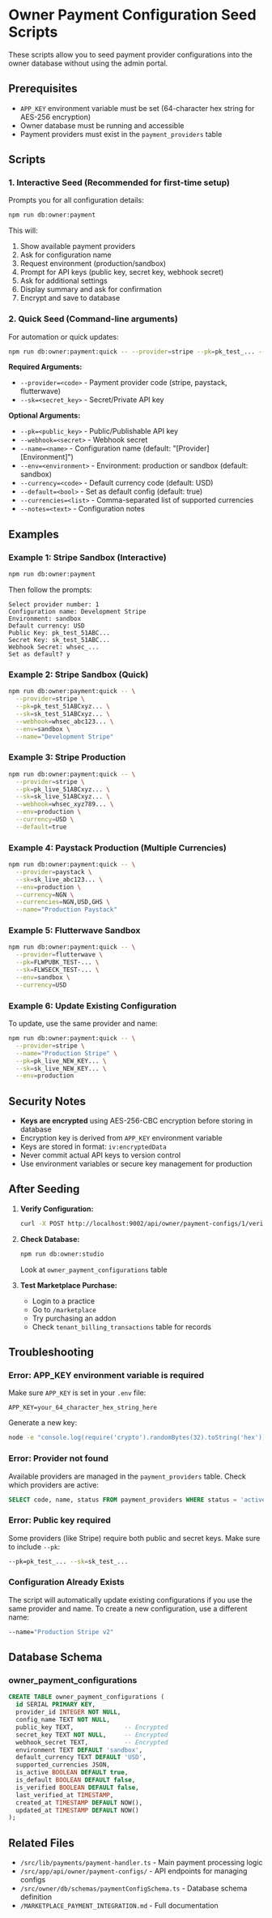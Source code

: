 # Owner Payment Configuration Seed Scripts

These scripts allow you to seed payment provider configurations into the owner database without using the admin portal.

## Prerequisites

- `APP_KEY` environment variable must be set (64-character hex string for AES-256 encryption)
- Owner database must be running and accessible
- Payment providers must exist in the `payment_providers` table

## Scripts

### 1. Interactive Seed (Recommended for first-time setup)

Prompts you for all configuration details:

```bash
npm run db:owner:payment
```

This will:

1. Show available payment providers
2. Ask for configuration name
3. Request environment (production/sandbox)
4. Prompt for API keys (public key, secret key, webhook secret)
5. Ask for additional settings
6. Display summary and ask for confirmation
7. Encrypt and save to database

### 2. Quick Seed (Command-line arguments)

For automation or quick updates:

```bash
npm run db:owner:payment:quick -- --provider=stripe --pk=pk_test_... --sk=sk_test_... --env=sandbox
```

**Required Arguments:**

- `--provider=<code>` - Payment provider code (stripe, paystack, flutterwave)
- `--sk=<secret_key>` - Secret/Private API key

**Optional Arguments:**

- `--pk=<public_key>` - Public/Publishable API key
- `--webhook=<secret>` - Webhook secret
- `--name=<name>` - Configuration name (default: "[Provider] [Environment]")
- `--env=<environment>` - Environment: production or sandbox (default: sandbox)
- `--currency=<code>` - Default currency code (default: USD)
- `--default=<bool>` - Set as default config (default: true)
- `--currencies=<list>` - Comma-separated list of supported currencies
- `--notes=<text>` - Configuration notes

## Examples

### Example 1: Stripe Sandbox (Interactive)

```bash
npm run db:owner:payment
```

Then follow the prompts:

```
Select provider number: 1
Configuration name: Development Stripe
Environment: sandbox
Default currency: USD
Public Key: pk_test_51ABC...
Secret Key: sk_test_51ABC...
Webhook Secret: whsec_...
Set as default? y
```

### Example 2: Stripe Sandbox (Quick)

```bash
npm run db:owner:payment:quick -- \
  --provider=stripe \
  --pk=pk_test_51ABCxyz... \
  --sk=sk_test_51ABCxyz... \
  --webhook=whsec_abc123... \
  --env=sandbox \
  --name="Development Stripe"
```

### Example 3: Stripe Production

```bash
npm run db:owner:payment:quick -- \
  --provider=stripe \
  --pk=pk_live_51ABCxyz... \
  --sk=sk_live_51ABCxyz... \
  --webhook=whsec_xyz789... \
  --env=production \
  --currency=USD \
  --default=true
```

### Example 4: Paystack Production (Multiple Currencies)

```bash
npm run db:owner:payment:quick -- \
  --provider=paystack \
  --sk=sk_live_abc123... \
  --env=production \
  --currency=NGN \
  --currencies=NGN,USD,GHS \
  --name="Production Paystack"
```

### Example 5: Flutterwave Sandbox

```bash
npm run db:owner:payment:quick -- \
  --provider=flutterwave \
  --pk=FLWPUBK_TEST-... \
  --sk=FLWSECK_TEST-... \
  --env=sandbox \
  --currency=USD
```

### Example 6: Update Existing Configuration

To update, use the same provider and name:

```bash
npm run db:owner:payment:quick -- \
  --provider=stripe \
  --name="Production Stripe" \
  --pk=pk_live_NEW_KEY... \
  --sk=sk_live_NEW_KEY... \
  --env=production
```

## Security Notes

- **Keys are encrypted** using AES-256-CBC encryption before storing in database
- Encryption key is derived from `APP_KEY` environment variable
- Keys are stored in format: `iv:encryptedData`
- Never commit actual API keys to version control
- Use environment variables or secure key management for production

## After Seeding

1. **Verify Configuration:**

   ```bash
   curl -X POST http://localhost:9002/api/owner/payment-configs/1/verify
   ```

2. **Check Database:**

   ```bash
   npm run db:owner:studio
   ```

   Look at `owner_payment_configurations` table

3. **Test Marketplace Purchase:**
   - Login to a practice
   - Go to `/marketplace`
   - Try purchasing an addon
   - Check `tenant_billing_transactions` table for records

## Troubleshooting

### Error: APP_KEY environment variable is required

Make sure `APP_KEY` is set in your `.env` file:

```env
APP_KEY=your_64_character_hex_string_here
```

Generate a new key:

```bash
node -e "console.log(require('crypto').randomBytes(32).toString('hex'))"
```

### Error: Provider not found

Available providers are managed in the `payment_providers` table. Check which providers are active:

```sql
SELECT code, name, status FROM payment_providers WHERE status = 'active';
```

### Error: Public key required

Some providers (like Stripe) require both public and secret keys. Make sure to include `--pk`:

```bash
--pk=pk_test_... --sk=sk_test_...
```

### Configuration Already Exists

The script will automatically update existing configurations if you use the same provider and name. To create a new configuration, use a different name:

```bash
--name="Production Stripe v2"
```

## Database Schema

### owner_payment_configurations

```sql
CREATE TABLE owner_payment_configurations (
  id SERIAL PRIMARY KEY,
  provider_id INTEGER NOT NULL,
  config_name TEXT NOT NULL,
  public_key TEXT,              -- Encrypted
  secret_key TEXT NOT NULL,     -- Encrypted
  webhook_secret TEXT,          -- Encrypted
  environment TEXT DEFAULT 'sandbox',
  default_currency TEXT DEFAULT 'USD',
  supported_currencies JSON,
  is_active BOOLEAN DEFAULT true,
  is_default BOOLEAN DEFAULT false,
  is_verified BOOLEAN DEFAULT false,
  last_verified_at TIMESTAMP,
  created_at TIMESTAMP DEFAULT NOW(),
  updated_at TIMESTAMP DEFAULT NOW()
);
```

## Related Files

- `/src/lib/payments/payment-handler.ts` - Main payment processing logic
- `/src/app/api/owner/payment-configs/` - API endpoints for managing configs
- `/src/owner/db/schemas/paymentConfigSchema.ts` - Database schema definition
- `/MARKETPLACE_PAYMENT_INTEGRATION.md` - Full documentation
